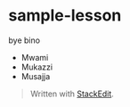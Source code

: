 # sample-lesson

bye bino

- Mwami
- Mukazzi
- Musajja

> Written with [StackEdit](https://stackedit.io/).

